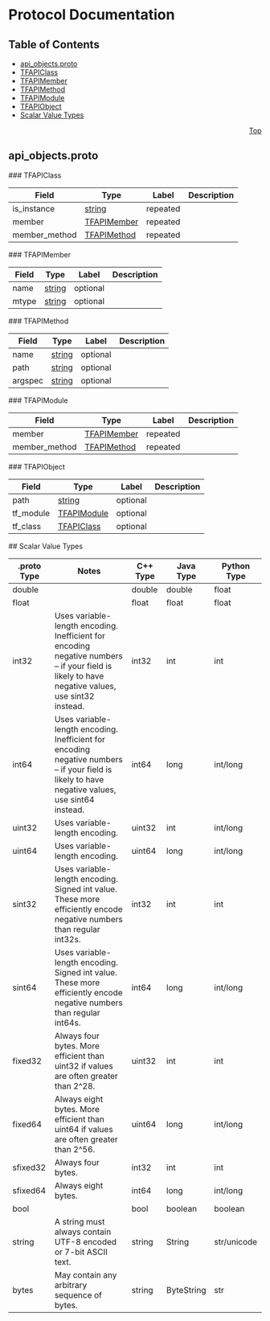 # Protocol Documentation
<a name="top"/>

## Table of Contents
* [api_objects.proto](#api_objects.proto)
 * [TFAPIClass](#third_party.tensorflow.tools.api.TFAPIClass)
 * [TFAPIMember](#third_party.tensorflow.tools.api.TFAPIMember)
 * [TFAPIMethod](#third_party.tensorflow.tools.api.TFAPIMethod)
 * [TFAPIModule](#third_party.tensorflow.tools.api.TFAPIModule)
 * [TFAPIObject](#third_party.tensorflow.tools.api.TFAPIObject)
* [Scalar Value Types](#scalar-value-types)

<a name="api_objects.proto"/>
<p align="right"><a href="#top">Top</a></p>

## api_objects.proto



<a name="third_party.tensorflow.tools.api.TFAPIClass"/>
### TFAPIClass


| Field | Type | Label | Description |
| ----- | ---- | ----- | ----------- |
| is_instance | [string](#string) | repeated |  |
| member | [TFAPIMember](#third_party.tensorflow.tools.api.TFAPIMember) | repeated |  |
| member_method | [TFAPIMethod](#third_party.tensorflow.tools.api.TFAPIMethod) | repeated |  |


<a name="third_party.tensorflow.tools.api.TFAPIMember"/>
### TFAPIMember


| Field | Type | Label | Description |
| ----- | ---- | ----- | ----------- |
| name | [string](#string) | optional |  |
| mtype | [string](#string) | optional |  |


<a name="third_party.tensorflow.tools.api.TFAPIMethod"/>
### TFAPIMethod


| Field | Type | Label | Description |
| ----- | ---- | ----- | ----------- |
| name | [string](#string) | optional |  |
| path | [string](#string) | optional |  |
| argspec | [string](#string) | optional |  |


<a name="third_party.tensorflow.tools.api.TFAPIModule"/>
### TFAPIModule


| Field | Type | Label | Description |
| ----- | ---- | ----- | ----------- |
| member | [TFAPIMember](#third_party.tensorflow.tools.api.TFAPIMember) | repeated |  |
| member_method | [TFAPIMethod](#third_party.tensorflow.tools.api.TFAPIMethod) | repeated |  |


<a name="third_party.tensorflow.tools.api.TFAPIObject"/>
### TFAPIObject


| Field | Type | Label | Description |
| ----- | ---- | ----- | ----------- |
| path | [string](#string) | optional |  |
| tf_module | [TFAPIModule](#third_party.tensorflow.tools.api.TFAPIModule) | optional |  |
| tf_class | [TFAPIClass](#third_party.tensorflow.tools.api.TFAPIClass) | optional |  |







<a name="scalar-value-types"/>
## Scalar Value Types

| .proto Type | Notes | C++ Type | Java Type | Python Type |
| ----------- | ----- | -------- | --------- | ----------- |
| <a name="double"/> double |  | double | double | float |
| <a name="float"/> float |  | float | float | float |
| <a name="int32"/> int32 | Uses variable-length encoding. Inefficient for encoding negative numbers – if your field is likely to have negative values, use sint32 instead. | int32 | int | int |
| <a name="int64"/> int64 | Uses variable-length encoding. Inefficient for encoding negative numbers – if your field is likely to have negative values, use sint64 instead. | int64 | long | int/long |
| <a name="uint32"/> uint32 | Uses variable-length encoding. | uint32 | int | int/long |
| <a name="uint64"/> uint64 | Uses variable-length encoding. | uint64 | long | int/long |
| <a name="sint32"/> sint32 | Uses variable-length encoding. Signed int value. These more efficiently encode negative numbers than regular int32s. | int32 | int | int |
| <a name="sint64"/> sint64 | Uses variable-length encoding. Signed int value. These more efficiently encode negative numbers than regular int64s. | int64 | long | int/long |
| <a name="fixed32"/> fixed32 | Always four bytes. More efficient than uint32 if values are often greater than 2^28. | uint32 | int | int |
| <a name="fixed64"/> fixed64 | Always eight bytes. More efficient than uint64 if values are often greater than 2^56. | uint64 | long | int/long |
| <a name="sfixed32"/> sfixed32 | Always four bytes. | int32 | int | int |
| <a name="sfixed64"/> sfixed64 | Always eight bytes. | int64 | long | int/long |
| <a name="bool"/> bool |  | bool | boolean | boolean |
| <a name="string"/> string | A string must always contain UTF-8 encoded or 7-bit ASCII text. | string | String | str/unicode |
| <a name="bytes"/> bytes | May contain any arbitrary sequence of bytes. | string | ByteString | str |
